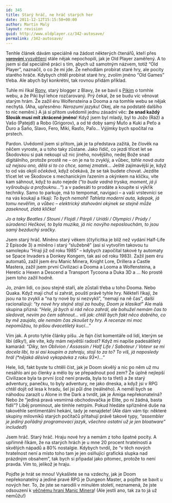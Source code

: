 ```yaml
---
id: 345
title: Starý hráč, ne hráč starých her
date: 2011-12-12T15:15:50+00:00
author: Martin Malý
layout: revision
guid: http://www.oldplayer.cz/342-autosave/
permalink: /342-autosave/
---
```

Tenhle článek dávám speciálně na žádost některých čtenářů, kteří přes [<del>varování</del> vysvětlení](http://www.oldplayer.cz/oldplayer/) stále nějak nepochopili, jak je Old Player zaměřený. A to jsem si dal speciálně práci s tím, abych už samotným názvem, totiž &#8220;Old Player&#8221;, naznačil, o co že mi jde. Že nehodlám probírat staré hry, ale pocity starého hráče. Kdybych chtěl probírat staré hry, zvolím jméno &#8220;Old Games&#8221; třeba. Ale abych byl konkrétní, tak rovnou přidám příklad.

Tuhle mi říkal [Rony](http://spravodaj.madaj.net/), starý blogger z Blavy, že se bavil s [Pikim](http://4m.pilnik.sk/) o tomhle webu, a že Piki byl lehce rozčarovaný. Prý čekal, že se budu víc věnovat starým hrám. Že zažil éru Wolfensteina a Dooma a na tomhle webu se nějak nechytá. (Aha, upřesněno: _Nerozumí jazyku_! Okej, ale na podstatě dalšího to nic nemění.) A já si přitom uvědomil jednu zásadní věc: **že snad každý Slovák musí mít zkrácené jméno**! Když jsem byl mladý, byl to Jožo (Ráž) a Vašo (Patejdl) a Robo (Grigorov), a od té doby samý Muťo a Kuki a Peťo a Ďuro a Šaňo, Slavo, Fero, Miki, Rasťo, Paľo&#8230; Výjimky bych spočítal na prstech.

Pardon. Uvědomil jsem si přitom, jak je ta představa zažitá, že člověk na něčem vyroste, a u toho taky zůstane. Jako řidič, co jezdí třicet let se Škodovkou si pak nekoupí už nic jiného, novějšího, nedej Bože snad digitálního, protože prostě ne &#8211; on je na to zvyklý, a vůbec, _tahle nová auta už nejsou ono, dělá si to co chce, samej zmatek&#8230;_ Ještě zajímavější je, když to od vás okolí _očekává_, když očekává, že se tak budete chovat. Jezdíte třicet let ve Škodovce s mechanickým řazením a okýnkem na kličku, víte kam sáhnout, když to auto nejede (&#8220;_to bude vadná tryska, moment, já ji vyšroubuju a profouknu&#8230;_&#8220;) a v padesáti to prodáte a koupíte si výkřik techniky. Samo to parkuje, má to tempomat, navigaci &#8211; a vaši vrstevníci se na vás koukají a říkají: _To bych nemohl! Tahleta moderní auta, kdepak, já tomu nevěřím, a vůbec &#8211; elektrický stahování okýnek se stejně může zaseknout, zlatá klička!_

_Jo a taky Beatles / Stouni / Flojdi / Párpli / Uriáši / Olympici / Prúdy / súrodenci Hečkovi, to byla muzika, já nic novýho neposlouchám, to jsou samý bezduchý sračky._

Jsem starý hráč. Míněno starý věkem (čtyřicítka je blíž než vydání Half-Life 2 Episode 3) a míněno i starý &#8220;služebně&#8221; (asi si vytvořím takovou tu samolepku &#8220;Hraji již od roku 1985&#8221; &#8211; kdybych započítal takové ty automaty se Space Invaders a Donkey Kongem, tak asi od roku 1983). Zažil jsem éru automatů, zažil jsem éru Manic Minera, Knight Lore, Drillera a Castle Mastera, zažil jsem první Civilizaci a Dooma a Looma a Wolfensteina, a Heretic a Hexen a Descend a Transport Tycoona a Duka 3D a &#8230; No prostě jsem toho zažil hodně.

Jo, znám lidi, co jsou stejně staří, ale zůstali třeba u toho Dooma. Nebo Quaka. Když mají chuť si zahrát, pouští právě tyhle hry. Někteří říkají, že jsou na to zvyklí a &#8220;na ty nové by si nezvykli&#8221;, &#8220;nemají na ně čas&#8221;, další racionalizují: _&#8220;ty nové hry stejně stojí za houby, Doom je klasika!_&#8221; Ale malá skupina přizná: &#8220;_Hele, já bych si rád něco zahrál, ale bohužel nemám čas to sledovat, nevím po čem sáhnout&#8230; víš jak: chtěl bych fakt něco dobrého, co by mě zaujalo, ale nemám čas zkoušet ty hry. A recenze mi moc nepomůžou, to píšou dvacetiletý kucí&#8230;_&#8221;

Vím jak. A proto tyhle články píšu. Je fajn číst komentáře od lidí, kterým se líbí (díky!), ale víte, kdy mám největší radost? Když mi napíše padesátiletý kamarád: &#8220;_Díky, ten Oblivion / Assassin / Half Life / Saboteur / Votevr se mi docela líbí, to si asi koupím a zahraju, stojí to za to? To víš, já naposledy hrál (\*nějaká děsivá vykopávka z roku 93\*)&#8230;_&#8221;

Hele, lidi, fakt byste tu chtěli číst, jak je Doom skvělý a nic po něm už mu nesáhlo ani po členky a mělo by se přepadnout pod zem? Že úplně nejlepší Civilizace byla ta první (což není pravda, byla to ta třetí) a že starý adventury, panečku, to byly adventury, ne jako dneska, a když jsi v RPG chtěl dojít od lesa k hradu, šel jsi půl dne (reálného). A neměl bych se náhodou zarazit u Alone in the Dark a tvrdit, jak je Amiga nepřekonatelná? Nebo že &#8220;jediná pravá vesmírná obchodovačka je Elite, po ní žádná, basta fidli&#8221;? Líběj prominout, ale tímhle netrpím. Pokud hledáte spřízněné duše na takovéhle sentimentální hekání, tady je nenajdete! (Ale dám vám tip: některé skupiny milovníků starých počítačů přitahují právě takové typy, _&#8220;assembler je jediný pořádný programovací jazyk, všechno ostatní už je jen bloatware&#8221; included!_)

Jsem hráč. Starý hráč. Hraju nové hry a nemám z toho špatné pocity. A upřímně říkám, že na starých hrách je u mne 20 procent hratelnosti a skvělých nápadů a 80% nostalgie. Kdybych tvrdil, že &#8220;v těch nových hratelnost není a místo toho tam je jen oslňující grafická slupka nad prázdným obsahem&#8221;, tak bych si připadal jako pitomec, protože to není pravda. Vím to, jelikož je hraju.

Pojďte je hrát se mnou! Vykašlete se na vzdechy, jak je Doom nepřekonatelný a jediné pravé RPG je Dungeon Master, a pojďte se bavit u nových her. To, že jste se narodili v minulém století, neznamená, že jste odsouzení k [věčnému hraní Manic Minera](http://www.darnkitty.com/manic/)! (Ale jestli ano, tak za to já už nemůžu!)

<div id="google_plus_one">
  <g:plusone></g:plusone>
</div>

<div id="fb_send_like">
</div>